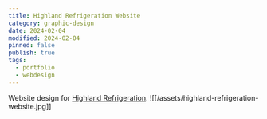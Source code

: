 ```yaml
---
title: Highland Refrigeration Website
category: graphic-design
date: 2024-02-04
modified: 2024-02-04
pinned: false
publish: true
tags:
  - portfolio
  - webdesign
---
```

Website design for [Highland Refrigeration](https://highlandref.com).
![[/assets/highland-refrigeration-website.jpg]]
